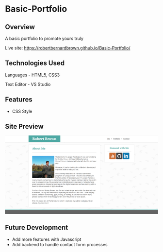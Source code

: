 # Basic-Portfolio

## Overview

A basic portfolio to promote yours truly

Live site: https://robertbernardbrown.github.io/Basic-Portfolio/

## Technologies Used

Languages - HTML5, CSS3

Text Editor - VS Studio

## Features

* CSS Style

## Site Preview
![alt text](https://github.com/robertbernardbrown/Basic-Portfolio/blob/master/Bio-Preview.png)

## Future Development

* Add more features with Javascript
* Add backend to handle contact form processes
